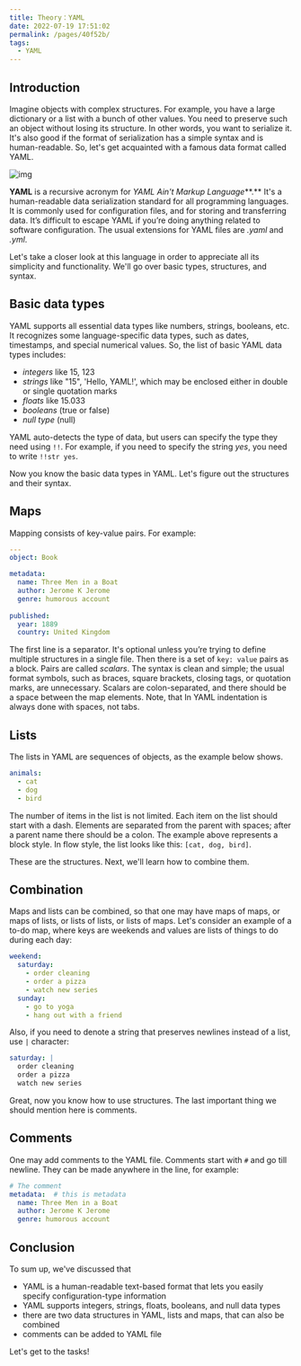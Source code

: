 ```yaml
---
title: Theory：YAML
date: 2022-07-19 17:51:02
permalink: /pages/40f52b/
tags:
  - YAML
---
```

## Introduction

Imagine objects with complex structures. For example, you have a large dictionary or a list with a bunch of other values. You need to preserve such an object without losing its structure. In other words, you want to serialize it. It's also good if the format of serialization has a simple syntax and is human-readable. So, let's get acquainted with a famous data format called YAML.

![img](https://ucarecdn.com/58b00b7f-42ac-4a85-8e5b-b30dcb015a8e/-/crop/1024x380/0,306/-/preview/)

**YAML** is a recursive acronym for *YAML Ain't Markup Language***.** It's a human-readable data serialization standard for all programming languages. It is commonly used for configuration files, and for storing and transferring data. It’s difficult to escape YAML if you’re doing anything related to software configuration. The usual extensions for YAML files are *.yaml* and *.yml*.

Let's take a closer look at this language in order to appreciate all its simplicity and functionality. We'll go over basic types, structures, and syntax.

## Basic data types

YAML supports all essential data types like numbers, strings, booleans, etc. It recognizes some language-specific data types, such as dates, timestamps, and special numerical values. So, the list of basic YAML data types includes:

- *integers* like 15, 123
- *strings* like "15", 'Hello, YAML!', which may be enclosed either in double or single quotation marks
- *floats* like 15.033
- *booleans* (true or false)
- *null type* (null)

YAML auto-detects the type of data, but users can specify the type they need using `!!`. For example, if you need to specify the string *yes*, you need to write `!!str yes`.

Now you know the basic data types in YAML. Let's figure out the structures and their syntax.

## Maps

Mapping consists of key-value pairs. For example:

```yaml
---
object: Book

metadata:  
  name: Three Men in a Boat
  author: Jerome K Jerome 
  genre: humorous account
  
published:
  year: 1889
  country: United Kingdom
```

The first line is a separator. It's optional unless you’re trying to define multiple structures in a single file. Then there is a set of `key: value` pairs as a block. Pairs are called *scalars*. The syntax is clean and simple; the usual format symbols, such as braces, square brackets, closing tags, or quotation marks, are unnecessary. Scalars are colon-separated, and there should be a space between the map elements. Note, that In YAML indentation is always done with spaces, not tabs.

## Lists

The lists in YAML are sequences of objects, as the example below shows.

```yaml
animals:
  - cat
  - dog
  - bird
```

The number of items in the list is not limited. Each item on the list should start with a dash. Elements are separated from the parent with spaces; after a parent name there should be a colon. The example above represents a block style. In flow style, the list looks like this: `[cat, dog, bird]`.

These are the structures. Next, we'll learn how to combine them.

## Combination

Maps and lists can be combined, so that one may have maps of maps, or maps of lists, or lists of lists, or lists of maps. Let's consider an example of a to-do map, where keys are weekends and values are lists of things to do during each day:

```yaml
weekend:
  saturday: 
    - order cleaning
    - order a pizza
    - watch new series
  sunday: 
    - go to yoga 
    - hang out with a friend 
```

Also, if you need to denote a string that preserves newlines instead of a list, use `|` character:

```yaml
saturday: |
  order cleaning
  order a pizza
  watch new series
```

Great, now you know how to use structures. The last important thing we should mention here is comments.

## Comments

One may add comments to the YAML file. Comments start with `#` and go till newline. They can be made anywhere in the line, for example:

```yaml
# The comment
metadata:  # this is metadata
  name: Three Men in a Boat
  author: Jerome K Jerome
  genre: humorous account
```

## Conclusion

To sum up, we've discussed that

- YAML is a human-readable text-based format that lets you easily specify configuration-type information
- YAML supports integers, strings, floats, booleans, and null data types
- there are two data structures in YAML, lists and maps, that can also be combined
- comments can be added to YAML file

Let's get to the tasks!